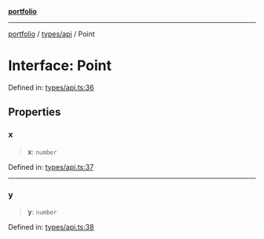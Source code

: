 [**portfolio**](../../../README.md)

***

[portfolio](../../../modules.md) / [types/api](../README.md) / Point

# Interface: Point

Defined in: [types/api.ts:36](https://github.com/tnorlund/Portfolio/blob/68e539b07fcffb5bd017356efc92a2650ce68f54/portfolio/types/api.ts#L36)

## Properties

### x

> **x**: `number`

Defined in: [types/api.ts:37](https://github.com/tnorlund/Portfolio/blob/68e539b07fcffb5bd017356efc92a2650ce68f54/portfolio/types/api.ts#L37)

***

### y

> **y**: `number`

Defined in: [types/api.ts:38](https://github.com/tnorlund/Portfolio/blob/68e539b07fcffb5bd017356efc92a2650ce68f54/portfolio/types/api.ts#L38)

